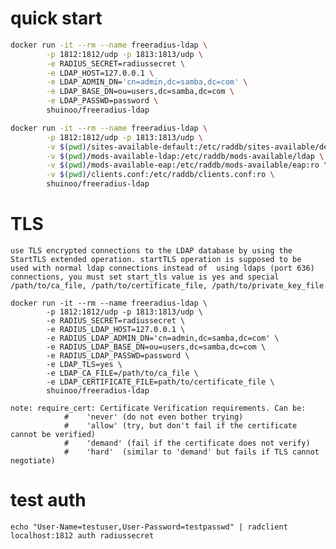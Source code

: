 
# quick start


```sh
docker run -it --rm --name freeradius-ldap \
        -p 1812:1812/udp -p 1813:1813/udp \
        -e RADIUS_SECRET=radiussecret \
        -e LDAP_HOST=127.0.0.1 \
        -e LDAP_ADMIN_DN='cn=admin,dc=samba,dc=com' \
        -e LDAP_BASE_DN=ou=users,dc=samba,dc=com \
        -e LDAP_PASSWD=password \
        shuinoo/freeradius-ldap
```

```sh
docker run -it --rm --name freeradius-ldap \
        -p 1812:1812/udp -p 1813:1813/udp \
        -v $(pwd)/sites-available-default:/etc/raddb/sites-available/default:ro \
        -v $(pwd)/mods-available-ldap:/etc/raddb/mods-available/ldap \
        -v $(pwd)/mods-available-eap:/etc/raddb/mods-available/eap:ro \
        -v $(pwd)/clients.conf:/etc/raddb/clients.conf:ro \
        shuinoo/freeradius-ldap

```
# TLS
    use TLS encrypted connections to the LDAP database by using the StartTLS extended operation. startTLS operation is supposed to be  used with normal ldap connections instead of  using ldaps (port 636) connections, you must set start_tls value is yes and special /path/to/ca_file, /path/to/certificate_file, /path/to/private_key_file 

```
docker run -it --rm --name freeradius-ldap \
        -p 1812:1812/udp -p 1813:1813/udp \
        -e RADIUS_SECRET=radiussecret \
        -e RADIUS_LDAP_HOST=127.0.0.1 \
        -e RADIUS_LDAP_ADMIN_DN='cn=admin,dc=samba,dc=com' \
        -e RADIUS_LDAP_BASE_DN=ou=users,dc=samba,dc=com \
        -e RADIUS_LDAP_PASSWD=password \
        -e LDAP_TLS=yes \
        -e LDAP_CA_FILE=/path/to/ca_file \
        -e LDAP_CERTIFICATE_FILE=path/to/certificate_file \
        shuinoo/freeradius-ldap
```
    note: require_cert: Certificate Verification requirements. Can be: 
                #    'never' (do not even bother trying)
                #    'allow' (try, but don't fail if the certificate cannot be verified)
                #    'demand' (fail if the certificate does not verify)
                #    'hard'  (similar to 'demand' but fails if TLS cannot negotiate)
# test auth
    echo "User-Name=testuser,User-Password=testpasswd" | radclient localhost:1812 auth radiussecret

